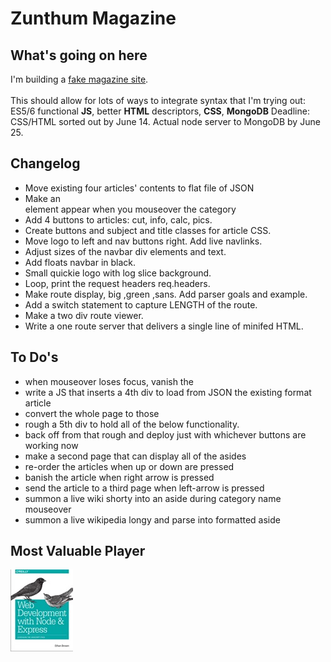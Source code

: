 # Zunthum Magazine

## What's going on here
I'm building a [fake magazine site](https://atom-box.github.io/quanta/).  
<br>This should allow for lots of ways to 
integrate syntax that I'm trying out: ES5/6 functional **JS**, 
better **HTML** descriptors, **CSS**, **MongoDB** 
Deadline: CSS/HTML sorted out by June 14. Actual node server to MongoDB by June 25.
## Changelog
* Move existing four articles' contents to flat file of JSON
* Make an <aside> element appear when you mouseover the category 
* Add 4 buttons to articles: cut, info, calc, pics.
* Create buttons and subject and title classes for article CSS.
* Move logo to left and nav buttons right.  Add live navlinks.
* Adjust sizes of the navbar div elements and text.
* Add floats navbar in black.
* Small quickie logo with log slice background.
* Loop, print the request headers req.headers.
* Make route display, big ,green ,sans. Add parser goals and example.
* Add a switch statement to capture LENGTH of the route.
* Make a two div route viewer.
* Write a one route server that delivers a single line of minifed HTML.
## To Do's
* when mouseover loses focus, vanish the <aside>
* write a JS that inserts a 4th div to load from JSON the existing format article
* convert the whole page to those
* rough a 5th div to hold all of the below functionality. 
* back off from that rough and deploy just with whichever buttons are working now
* make a second page that can display all of the asides 
* re-order the articles when up or down are pressed
* banish the article when right arrow is pressed
* send the article to a third page when left-arrow is pressed
* summon a live wiki shorty into an aside during category name mouseover
* summon a live wikipedia longy and parse into formatted aside 
## Most Valuable Player
![OReilly Book Cover](https://github.com/atom-box/quanta/blob/master/oreilly.jpg)
